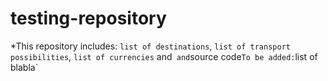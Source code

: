# testing-repository
*This repository includes:
`list of destinations`, `list of transport possibilities`, `list of currencies` and` and`source code`
To be added: `list of blabla`
